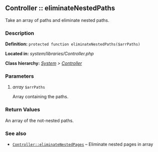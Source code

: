 
Controller :: eliminateNestedPaths
-------------------------------------------

Take an array of paths and eliminate nested paths.


### Description ###

**Definition:** `protected function eliminateNestedPaths($arrPaths)`

**Located in:** *system/libraries/Controller.php*

**Class hierarchy:** *[System](../System.md) > [Controller](../Controller.md)*


### Parameters ###

1. *array* `$arrPaths`

	Array containing the paths.


### Return Values ###

An array of the not-nested paths.


### See also ###

- [`Controller::eliminateNestedPages`](eliminateNestedPages.md) – Eliminate nested pages in array